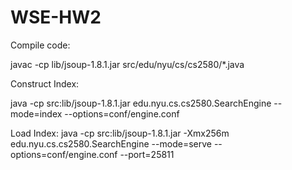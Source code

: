 WSE-HW2
=======

Compile code:

javac -cp lib/jsoup-1.8.1.jar src/edu/nyu/cs/cs2580/*.java


Construct Index:

java -cp src:lib/jsoup-1.8.1.jar edu.nyu.cs.cs2580.SearchEngine --mode=index --options=conf/engine.conf

Load Index:
java -cp src:lib/jsoup-1.8.1.jar -Xmx256m edu.nyu.cs.cs2580.SearchEngine --mode=serve --options=conf/engine.conf --port=25811

